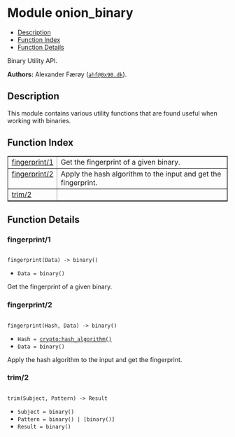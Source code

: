 

# Module onion_binary #
* [Description](#description)
* [Function Index](#index)
* [Function Details](#functions)

Binary Utility API.

__Authors:__ Alexander Færøy ([`ahf@0x90.dk`](mailto:ahf@0x90.dk)).

<a name="description"></a>

## Description ##
This module contains various utility functions that are
found useful when working with binaries.
<a name="index"></a>

## Function Index ##


<table width="100%" border="1" cellspacing="0" cellpadding="2" summary="function index"><tr><td valign="top"><a href="#fingerprint-1">fingerprint/1</a></td><td>Get the fingerprint of a given binary.</td></tr><tr><td valign="top"><a href="#fingerprint-2">fingerprint/2</a></td><td>Apply the hash algorithm to the input and get the fingerprint.</td></tr><tr><td valign="top"><a href="#trim-2">trim/2</a></td><td></td></tr></table>


<a name="functions"></a>

## Function Details ##

<a name="fingerprint-1"></a>

### fingerprint/1 ###

<pre><code>
fingerprint(Data) -&gt; binary()
</code></pre>

<ul class="definitions"><li><code>Data = binary()</code></li></ul>

Get the fingerprint of a given binary.

<a name="fingerprint-2"></a>

### fingerprint/2 ###

<pre><code>
fingerprint(Hash, Data) -&gt; binary()
</code></pre>

<ul class="definitions"><li><code>Hash = <a href="crypto.md#type-hash_algorithm">crypto:hash_algorithm()</a></code></li><li><code>Data = binary()</code></li></ul>

Apply the hash algorithm to the input and get the fingerprint.

<a name="trim-2"></a>

### trim/2 ###

<pre><code>
trim(Subject, Pattern) -&gt; Result
</code></pre>

<ul class="definitions"><li><code>Subject = binary()</code></li><li><code>Pattern = binary() | [binary()]</code></li><li><code>Result = binary()</code></li></ul>

